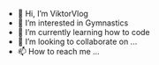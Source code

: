 - 👋 Hi, I’m ViktorVlog
- 👀 I’m interested in Gymnastics
- 🌱 I’m currently learning how to code
- 💞️ I’m looking to collaborate on ...
- 📫 How to reach me ...

<!---
NinjaGymnast235/NinjaGymnast235 is a ✨ special ✨ repository because its `README.md` (this file) appears on your GitHub profile.
You can click the Preview link to take a look at your changes.
--->
